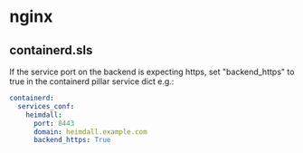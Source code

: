 nginx
=====

containerd.sls
--------------

If the service port on the backend is expecting https, set "backend_https" to true in the containerd pillar service dict
e.g.:

```yaml
containerd:
  services_conf:
    heimdall:
      port: 8443
      domain: heimdall.example.com
      backend_https: True
```

